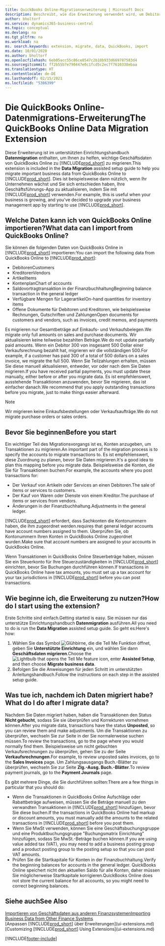 ```yaml
---
title: QuickBooks Online-Migrationserweiterung | Microsoft Docs
description: Beschreibt, wie die Erweiterung verwendet wird, um Debitoren, Kreditoren, Artikel und Konten aus QuickBooks Online zu Business Central zu migrieren.
author: bholtorf
ms.service: dynamics365-business-central
ms.topic: conceptual
ms.devlang: na
ms.tgt_pltfrm: na
ms.workload: na
ms. search.keywords: extension, migrate, data, QuickBooks, import
ms.date: 10/01/2020
ms.author: bholtorf
ms.openlocfilehash: 6eb05acc55c86ce8547c2b18b933d669787583d4
ms.sourcegitcommit: ff2b55b7e790447e0c1fcd5c2ec7f7610338ebaa
ms.translationtype: HT
ms.contentlocale: de-DE
ms.lasthandoff: 02/15/2021
ms.locfileid: "5386399"
---
```

# <a name="the-quickbooks-online-data-migration-extension"></a><span data-ttu-id="0eabb-103">Die QuickBooks Online-Datenmigrations-Erweiterung</span><span class="sxs-lookup"><span data-stu-id="0eabb-103">The QuickBooks Online Data Migration Extension</span></span>

<span data-ttu-id="0eabb-104">Diese Erweiterung ist im unterstützten Einrichtungshandbuch **Datenmigration** enthalten, um Ihnen zu helfen, wichtige Geschäftsdaten von QuickBooks Online zu [!INCLUDE[prod_short](includes/prod_short.md)] zu migrieren.</span><span class="sxs-lookup"><span data-stu-id="0eabb-104">This extension is included in the **Data Migration** assisted setup guide to help you migrate important business data from QuickBooks Online to [!INCLUDE[prod_short](includes/prod_short.md)].</span></span> <span data-ttu-id="0eabb-105">Dies ist beispielsweise dann nützlich, wenn Ihr Unternehmen wächst und Sie sich entschieden haben, Ihre Geschäftsführungs-App zu aktualisieren, indem Sie mit [!INCLUDE[prod_short](includes/prod_short.md)] verwenden.</span><span class="sxs-lookup"><span data-stu-id="0eabb-105">For example, this is useful when your business is growing, and you've decided to upgrade your business management app by starting to use [!INCLUDE[prod_short](includes/prod_short.md)].</span></span>

## <a name="what-data-can-i-import-from-quickbooks-online"></a><span data-ttu-id="0eabb-106">Welche Daten kann ich von QuickBooks Online importieren?</span><span class="sxs-lookup"><span data-stu-id="0eabb-106">What data can I import from QuickBooks Online?</span></span>

<span data-ttu-id="0eabb-107">Sie können die folgenden Daten von QuickBooks Online in [!INCLUDE[prod_short](includes/prod_short.md)] importieren:</span><span class="sxs-lookup"><span data-stu-id="0eabb-107">You can import the following data from QuickBooks Online to [!INCLUDE[prod_short](includes/prod_short.md)]:</span></span>  

* <span data-ttu-id="0eabb-108">Debitoren</span><span class="sxs-lookup"><span data-stu-id="0eabb-108">Customers</span></span>
* <span data-ttu-id="0eabb-109">Kreditoren</span><span class="sxs-lookup"><span data-stu-id="0eabb-109">Vendors</span></span>
* <span data-ttu-id="0eabb-110">Artikel</span><span class="sxs-lookup"><span data-stu-id="0eabb-110">Items</span></span>
* <span data-ttu-id="0eabb-111">Kontenplan</span><span class="sxs-lookup"><span data-stu-id="0eabb-111">Chart of accounts</span></span>
* <span data-ttu-id="0eabb-112">Saldovortragtransaktion in der Finanzbuchhaltung</span><span class="sxs-lookup"><span data-stu-id="0eabb-112">Beginning balance transaction in the general ledger</span></span>
* <span data-ttu-id="0eabb-113">Verfügbare Mengen für Lagerartikel</span><span class="sxs-lookup"><span data-stu-id="0eabb-113">On-hand quantities for inventory items</span></span>
* <span data-ttu-id="0eabb-114">Offene Dokumente für Debitoren und Kreditoren, wie beispielsweise Rechnungen, Gutschriften und Zahlungen</span><span class="sxs-lookup"><span data-stu-id="0eabb-114">Open documents for customers and vendors, such as invoices, credit memos, and payments</span></span>

<span data-ttu-id="0eabb-115">Es migrieren nur Gesamtbeträge auf Einkaufs- und Verkaufsbelegen.</span><span class="sxs-lookup"><span data-stu-id="0eabb-115">We migrate only full amounts on sales and purchase documents.</span></span> <span data-ttu-id="0eabb-116">Wir aktualisieren keine teilweise bezahlten Beträge.</span><span class="sxs-lookup"><span data-stu-id="0eabb-116">We do not update partially paid amounts.</span></span> <span data-ttu-id="0eabb-117">Wenn ein Debitor 300 von insgesamt 500 Dollar einer Verkaufsrechnung bezahlt hat, migrieren wir die vollständigen 500.</span><span class="sxs-lookup"><span data-stu-id="0eabb-117">For example, if a customer has paid 300 of a total of 500 dollars on a sales invoice, we migrate the full 500.</span></span> <span data-ttu-id="0eabb-118">Wenn Sie Teilzahlungen erhalten, müssen Sie diese manuell aktualisieren, entweder, vor oder nach dem Sie Daten migrieren.</span><span class="sxs-lookup"><span data-stu-id="0eabb-118">If you have received partial payments, you must update these manually, either before or after you migrate data.</span></span> <span data-ttu-id="0eabb-119">Es ist empfehlenswert, ausstehende Transaktionen anzuwenden, bevor Sie migrieren, das ist einfacher danach.</span><span class="sxs-lookup"><span data-stu-id="0eabb-119">We recommend that you apply outstanding transactions before you migrate, just to make things easier afterward.</span></span>

> [!NOTE]  
> <span data-ttu-id="0eabb-120">Wir migrieren keine Einkaufsbestellungen oder Verkaufsaufträge.</span><span class="sxs-lookup"><span data-stu-id="0eabb-120">We do not migrate purchase orders or sales orders.</span></span>

## <a name="before-you-start"></a><span data-ttu-id="0eabb-121">Bevor Sie beginnen</span><span class="sxs-lookup"><span data-stu-id="0eabb-121">Before you start</span></span>

<span data-ttu-id="0eabb-122">Ein wichtiger Teil des Migrationsvorgangs ist es, Konten anzugeben, um Transaktionen zu migrieren.</span><span class="sxs-lookup"><span data-stu-id="0eabb-122">An important part of the migration process is to specify the accounts to migrate transactions to.</span></span> <span data-ttu-id="0eabb-123">Es ist empfehlenswert, diese Zuordnung zu planen, bevor Sie Daten migrieren.</span><span class="sxs-lookup"><span data-stu-id="0eabb-123">It's a good idea to plan this mapping before you migrate data.</span></span> <span data-ttu-id="0eabb-124">Beispielsweise die Konten, die Sie für Transaktionen buchen:</span><span class="sxs-lookup"><span data-stu-id="0eabb-124">For example, the accounts where you post transactions for:</span></span>  

* <span data-ttu-id="0eabb-125">Der Verkauf von Artikeln oder Services an einen Debitoren.</span><span class="sxs-lookup"><span data-stu-id="0eabb-125">The sale of items or services to customers.</span></span>
* <span data-ttu-id="0eabb-126">Der Kauf von Waren oder Dienste von einem Kreditor.</span><span class="sxs-lookup"><span data-stu-id="0eabb-126">The purchase of items or services from vendors.</span></span>  
* <span data-ttu-id="0eabb-127">Änderungen in der Finanzbuchhaltung.</span><span class="sxs-lookup"><span data-stu-id="0eabb-127">Adjustments in the general ledger.</span></span>  

[!INCLUDE[prod_short](includes/prod_short.md)] <span data-ttu-id="0eabb-128">erfordert, dass Sachkonten die Kontonummern haben, die ihm zugeordnet werden.</span><span class="sxs-lookup"><span data-stu-id="0eabb-128">requires that general ledger accounts have account numbers assigned to them.</span></span> <span data-ttu-id="0eabb-129">Überprüfen Sie, ob Kontonummern Ihren Konten in QuickBooks Online zugeordnet wurden.</span><span class="sxs-lookup"><span data-stu-id="0eabb-129">Make sure that account numbers are assigned to your accounts in QuickBooks Online.</span></span>

<span data-ttu-id="0eabb-130">Wenn Transaktionen in QuickBooks Online Steuerbeträge haben, müssen Sie ein Steuerkonto für Ihre Steuerzuständigkeiten in [!INCLUDE[prod_short](includes/prod_short.md)] einrichten, bevor Sie Buchungen durchführen können.</span><span class="sxs-lookup"><span data-stu-id="0eabb-130">If transactions in QuickBooks Online have tax amounts, you must set up a tax account for your tax jurisdictions in [!INCLUDE[prod_short](includes/prod_short.md)] before you can post transactions.</span></span>

## <a name="how-do-i-start-using-the-extension"></a><span data-ttu-id="0eabb-131">Wie beginne ich, die Erweiterung zu nutzen?</span><span class="sxs-lookup"><span data-stu-id="0eabb-131">How do I start using the extension?</span></span>

<span data-ttu-id="0eabb-132">Erste Schritte sind einfach.</span><span class="sxs-lookup"><span data-stu-id="0eabb-132">Getting started is easy.</span></span> <span data-ttu-id="0eabb-133">Sie müssen nur das unterstütze Einrichtungshandbuch **Datenmigration** ausführen.</span><span class="sxs-lookup"><span data-stu-id="0eabb-133">All you need to do is run the **Data Migration** assisted setup guide.</span></span> <span data-ttu-id="0eabb-134">So geht es:</span><span class="sxs-lookup"><span data-stu-id="0eabb-134">Here's how:</span></span>

1. <span data-ttu-id="0eabb-135">Wählen Sie das Symbol ![Glühbirne, die die Tell Me Funktion öffnet](media/ui-search/search_small.png "Was möchten Sie tun?"), geben Sie **Unterstützte Einrichtung** ein, und wählen Sie dann **Geschäftsdaten migrieren**.</span><span class="sxs-lookup"><span data-stu-id="0eabb-135">Choose the ![Lightbulb that opens the Tell Me feature](media/ui-search/search_small.png "Tell me what you want to do") icon, enter **Assisted Setup**, and then choose **Migrate business data**.</span></span>
2. <span data-ttu-id="0eabb-136">Befolgen Sie die Anweisungen für jeden Schritt im unterstützten Anleitungshandbuch.</span><span class="sxs-lookup"><span data-stu-id="0eabb-136">Follow the instructions on each step in the assisted setup guide.</span></span>

## <a name="what-do-i-do-after-i-migrate-data"></a><span data-ttu-id="0eabb-137">Was tue ich, nachdem ich Daten migriert habe?</span><span class="sxs-lookup"><span data-stu-id="0eabb-137">What do I do after I migrate data?</span></span>

<span data-ttu-id="0eabb-138">Nachdem Sie Daten migriert haben, haben die Transaktionen den Status **Nicht gebucht**, sodass Sie sie überprüfen und Korrekturen vornehmen können.</span><span class="sxs-lookup"><span data-stu-id="0eabb-138">After you migrate data, transactions have the status **Unposted**, so you can review them and make adjustments.</span></span> <span data-ttu-id="0eabb-139">Um die Transaktionen zu überprüfen, wechseln Sie zur Seite in der Sie normalerweise suchen müssen.</span><span class="sxs-lookup"><span data-stu-id="0eabb-139">To review the transactions, go to the page where you would normally find them.</span></span> <span data-ttu-id="0eabb-140">Beispielsweise um nicht gebuchten Verkaufsrechnungen zu überprüfen, gehen Sie zu der Seite **Verkaufsrechnungen**.</span><span class="sxs-lookup"><span data-stu-id="0eabb-140">For example, to review unposted sales invoices, go to the **Sales Invoices** page.</span></span> <span data-ttu-id="0eabb-141">Um Zahlungsausgangs Buch.-Blätter zu überprüfen, wechseln Sie zur Seite **Zlg.-Ausg. Buch.-Blätter**.</span><span class="sxs-lookup"><span data-stu-id="0eabb-141">To review payment journals, go to the **Payment Journals** page.</span></span>  

<span data-ttu-id="0eabb-142">Es gibt mehrere Dinge, die Sie durchführen sollten:</span><span class="sxs-lookup"><span data-stu-id="0eabb-142">There are a few things in particular that you should do:</span></span>

* <span data-ttu-id="0eabb-143">Wenn die Transaktionen in QuickBooks Online Aufschläge oder Rabattbeträge aufweisen, müssen Sie die Beträge manuell zu den verwandten Transaktionen in [!INCLUDE[prod_short](includes/prod_short.md)] hinzufügen, bevor Sie diese buchen.</span><span class="sxs-lookup"><span data-stu-id="0eabb-143">If the transactions in QuickBooks Online had markup or discount amounts, you must manually add the amounts to the related transactions in [!INCLUDE[prod_short](includes/prod_short.md)] before you post them.</span></span>
* <span data-ttu-id="0eabb-144">Wenn Sie MwSt verwenden, können Sie eine Geschäftsbuchungsgruppe und eine Produktbuchungsgruppe "Buchungsmatrix Einrichtung" hinzufügen, sodass Sie MwSt.-Beträge buchen können.</span><span class="sxs-lookup"><span data-stu-id="0eabb-144">If you are using value added tax (VAT), you may need to add a business posting group and a product posting group to the posting setup so that you can post VAT amounts.</span></span>
* <span data-ttu-id="0eabb-145">Prüfen Sie die Startkapitale für Konten in der Finanzbuchhaltung.</span><span class="sxs-lookup"><span data-stu-id="0eabb-145">Verify the beginning balances for accounts in the general ledger.</span></span> <span data-ttu-id="0eabb-146">QuickBooks Online speichert nicht den aktuellen Saldo für alle Konten, daher müssen Sie möglicherweise Startkapitale korrigieren.</span><span class="sxs-lookup"><span data-stu-id="0eabb-146">QuickBooks Online does not store the current balance for all accounts, so you might need to correct beginning balances.</span></span>

## <a name="see-also"></a><span data-ttu-id="0eabb-147">Siehe auch</span><span class="sxs-lookup"><span data-stu-id="0eabb-147">See Also</span></span>

[<span data-ttu-id="0eabb-148">Importieren von Geschäftsdaten aus anderen Finanzsystemen</span><span class="sxs-lookup"><span data-stu-id="0eabb-148">Importing Business Data from Other Finance Systems</span></span>](across-import-data-configuration-packages.md)  
<span data-ttu-id="0eabb-149">[Anpassen [!INCLUDE[prod_short](includes/prod_short.md)] über Erweiterungen](ui-extensions.md)</span><span class="sxs-lookup"><span data-stu-id="0eabb-149">[Customizing [!INCLUDE[prod_short](includes/prod_short.md)] Using Extensions](ui-extensions.md)</span></span>  


[!INCLUDE[footer-include](includes/footer-banner.md)]
